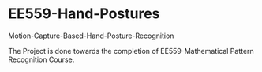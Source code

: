 # EE559-Hand-Postures
Motion-Capture-Based-Hand-Posture-Recognition


The Project is done towards the completion of EE559-Mathematical Pattern Recognition Course.
